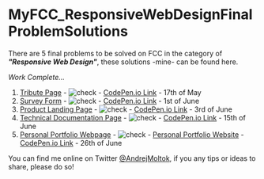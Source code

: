 # MyFCC_ResponsiveWebDesignFinalProblemSolutions

There are 5 final problems to be solved on FCC in the category of ***"Responsive Web Design"***, these solutions -mine- can be found here.

*Work Complete...*

1. [Tribute Page](https://github.com/andrejmoltok/MyFCC_FinalProblemSolutions/tree/main/1.%20Tribute%20Page) - ![check](https://raw.githubusercontent.com/andrejmoltok/MyFCC_ResponsiveWebDesignSolutions/main/ico/checkmark-16_png.png) - [CodePen.io Link](https://codepen.io/arskeliss/pen/QWpjRdB) - 17th of May
2. [Survey Form](https://github.com/andrejmoltok/MyFCC_ResponsiveWebDesignSolutions/tree/main/2.%20Survey%20Form) - ![check](https://raw.githubusercontent.com/andrejmoltok/MyFCC_ResponsiveWebDesignSolutions/main/ico/checkmark-16_png.png) - [CodePen.io Link](https://codepen.io/arskeliss/pen/zYZNxQo) - 1st of June
3. [Product Landing Page](https://github.com/andrejmoltok/MyFCC_ResponsiveWebDesignSolutions/tree/main/3.%20Product%20Landing%20Page) - ![check](https://raw.githubusercontent.com/andrejmoltok/MyFCC_ResponsiveWebDesignSolutions/main/ico/checkmark-16_png.png) - [CodePen.io Link](https://codepen.io/arskeliss/pen/QWpQvwj) - 3rd of June
4. [Technical Documentation Page](https://github.com/andrejmoltok/MyFCC_ResponsiveWebDesignSolutions/tree/main/4.%20Technical%20Documentation%20Page) - ![check](https://raw.githubusercontent.com/andrejmoltok/MyFCC_ResponsiveWebDesignSolutions/main/ico/checkmark-16_png.png) - [CodePen.io Link](https://codepen.io/arskeliss/pen/GRWBevz) - 15th of June
5. [Personal Portfolio Webpage](https://github.com/andrejmoltok/MyFCC_ResponsiveWebDesignSolutions/tree/main/5.%20Personal%20Portfolio%20Page) - ![check](https://raw.githubusercontent.com/andrejmoltok/MyFCC_ResponsiveWebDesignSolutions/main/ico/checkmark-16_png.png) - [Personal Portfolio Website](https://katoteshikaari.hu) - [CodePen.io Link](https://codepen.io/arskeliss/pen/QWpeyyd) - 26th of June


You can find me online on Twitter [@AndrejMoltok](https://twitter.com/AndrejMoltok), if you any tips or ideas to share, please do so!
